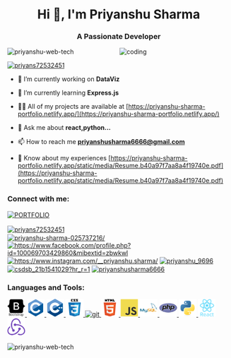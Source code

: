 <!-- [![MasterHead](https://i.pinimg.com/originals/87/f3/f1/87f3f1425b217691da645e97dbb50d55.gif)](https://Priyanshu-web-tech.io) -->

<h1 align="center">Hi 👋, I'm Priyanshu Sharma</h1>
<h3 align="center">A Passionate Developer</h3>


<img align="right" width="250" src="https://gifdb.com/images/file/coding-animated-laptop-flow-stream-ja04010rm5o68zfk.gif" alt="coding" />


<p align="left"> <img src="https://komarev.com/ghpvc/?username=priyanshu-web-tech&label=Profile%20views&color=0e75b6&style=flat" alt="priyanshu-web-tech" /> </p>



<p align="left"> <a href="https://twitter.com/priyans72532451" target="blank"><img src="https://img.shields.io/twitter/follow/priyans72532451?logo=twitter&style=for-the-badge" alt="priyans72532451" /></a> </p>

- 🔭 I’m currently working on **DataViz**

- 🌱 I’m currently learning **Express.js**

- 👨‍💻 All of my projects are available at [https://priyanshu-sharma-portfolio.netlify.app/](https://priyanshu-sharma-portfolio.netlify.app/)

- 💬 Ask me about **react,python...**

- 📫 How to reach me **priyanshusharma6666@gmail.com**

- 📄 Know about my experiences [https://priyanshu-sharma-portfolio.netlify.app/static/media/Resume.b40a97f7aa8a4f19740e.pdf](https://priyanshu-sharma-portfolio.netlify.app/static/media/Resume.b40a97f7aa8a4f19740e.pdf)

<h3 align="left">Connect with me:</h3>
<p align="left">
  <a href="https://priyanshu-sharma-portfolio.netlify.app/" target="blank"><img align="center" src="https://img.icons8.com/bubbles/50/null/user.png" alt="PORTFOLIO" height="40" width="40" /></a>
  
 <a href="https://twitter.com/priyans72532451" target="blank"><img align="center" src="https://raw.githubusercontent.com/rahuldkjain/github-profile-readme-generator/master/src/images/icons/Social/twitter.svg" alt="priyans72532451" height="30" width="40" /></a>  
<a href="https://linkedin.com/in/priyanshu-sharma-025737216/" target="blank"><img align="center" src="https://raw.githubusercontent.com/rahuldkjain/github-profile-readme-generator/master/src/images/icons/Social/linked-in-alt.svg" alt="priyanshu-sharma-025737216/" height="30" width="40" /></a>
<a href="https://fb.com/https://www.facebook.com/profile.php?id=100069703429860&mibextid=zbwkwl" target="blank"><img align="center" src="https://raw.githubusercontent.com/rahuldkjain/github-profile-readme-generator/master/src/images/icons/Social/facebook.svg" alt="https://www.facebook.com/profile.php?id=100069703429860&mibextid=zbwkwl" height="30" width="40" /></a>
<a href="https://instagram.com/https://www.instagram.com/__priyanshu.sharma/" target="blank"><img align="center" src="https://raw.githubusercontent.com/rahuldkjain/github-profile-readme-generator/master/src/images/icons/Social/instagram.svg" alt="https://www.instagram.com/__priyanshu.sharma/" height="30" width="40" /></a>
<a href="https://www.codechef.com/users/priyanshu_9696" target="blank"><img align="center" src="https://cdn.jsdelivr.net/npm/simple-icons@3.1.0/icons/codechef.svg" alt="priyanshu_9696" height="30" width="40" /></a>
<a href="https://www.hackerrank.com/csdsb_21b1541029?hr_r=1" target="blank"><img align="center" src="https://raw.githubusercontent.com/rahuldkjain/github-profile-readme-generator/master/src/images/icons/Social/hackerrank.svg" alt="csdsb_21b1541029?hr_r=1" height="30" width="40" /></a>
<a href="https://www.leetcode.com/priyanshusharma6666" target="blank"><img align="center" src="https://raw.githubusercontent.com/rahuldkjain/github-profile-readme-generator/master/src/images/icons/Social/leet-code.svg" alt="priyanshusharma6666" height="30" width="40" /></a>
</p>

<h3 align="left">Languages and Tools:</h3>
<p align="left"> <a href="https://getbootstrap.com" target="_blank" rel="noreferrer"> <img src="https://raw.githubusercontent.com/devicons/devicon/master/icons/bootstrap/bootstrap-plain-wordmark.svg" alt="bootstrap" width="40" height="40"/> </a> <a href="https://www.cprogramming.com/" target="_blank" rel="noreferrer"> <img src="https://raw.githubusercontent.com/devicons/devicon/master/icons/c/c-original.svg" alt="c" width="40" height="40"/> </a> <a href="https://www.w3schools.com/cpp/" target="_blank" rel="noreferrer"> <img src="https://raw.githubusercontent.com/devicons/devicon/master/icons/cplusplus/cplusplus-original.svg" alt="cplusplus" width="40" height="40"/> </a> <a href="https://www.w3schools.com/css/" target="_blank" rel="noreferrer"> <img src="https://raw.githubusercontent.com/devicons/devicon/master/icons/css3/css3-original-wordmark.svg" alt="css3" width="40" height="40"/> </a> <a href="https://git-scm.com/" target="_blank" rel="noreferrer"> <img src="https://www.vectorlogo.zone/logos/git-scm/git-scm-icon.svg" alt="git" width="40" height="40"/> </a> <a href="https://www.w3.org/html/" target="_blank" rel="noreferrer"> <img src="https://raw.githubusercontent.com/devicons/devicon/master/icons/html5/html5-original-wordmark.svg" alt="html5" width="40" height="40"/> </a> <a href="https://developer.mozilla.org/en-US/docs/Web/JavaScript" target="_blank" rel="noreferrer"> <img src="https://raw.githubusercontent.com/devicons/devicon/master/icons/javascript/javascript-original.svg" alt="javascript" width="40" height="40"/> </a> <a href="https://www.mysql.com/" target="_blank" rel="noreferrer"> <img src="https://raw.githubusercontent.com/devicons/devicon/master/icons/mysql/mysql-original-wordmark.svg" alt="mysql" width="40" height="40"/> </a> <a href="https://www.php.net" target="_blank" rel="noreferrer"> <img src="https://raw.githubusercontent.com/devicons/devicon/master/icons/php/php-original.svg" alt="php" width="40" height="40"/> </a> <a href="https://www.python.org" target="_blank" rel="noreferrer"> <img src="https://raw.githubusercontent.com/devicons/devicon/master/icons/python/python-original.svg" alt="python" width="40" height="40"/> </a> <a href="https://reactjs.org/" target="_blank" rel="noreferrer"> <img src="https://raw.githubusercontent.com/devicons/devicon/master/icons/react/react-original-wordmark.svg" alt="react" width="40" height="40"/> </a> <a href="https://redux.js.org" target="_blank" rel="noreferrer"> <img src="https://raw.githubusercontent.com/devicons/devicon/master/icons/redux/redux-original.svg" alt="redux" width="40" height="40"/> </a></p>
  
  <p><img align="left" src="https://github-readme-stats.vercel.app/api/top-langs?username=priyanshu-web-tech&show_icons=true&locale=en&layout=compact" alt="priyanshu-web-tech" /></p>
